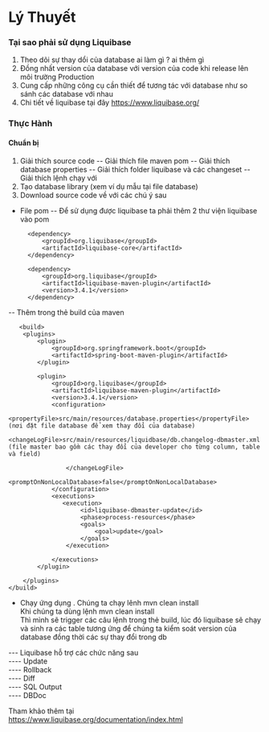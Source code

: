 # Lý Thuyết
### Tại sao phải sử dụng Liquibase
1. Theo dõi sự thay dổi của database ai làm gì ? ai thêm gì
2. Đồng nhất version của database với version của code khi release lên môi trường Production
3. Cung cấp những công cụ cần thiết để tương tác với database như so sánh các database với nhau
4. Chi tiết về liquibase tại đây https://www.liquibase.org/

### Thực Hành
#### Chuẩn bị
1. Giải thích source code
-- Giải thích file maven pom 
-- Giải thích database properties
-- Giải thích folder liquibase và các changeset
-- Giải thích lệnh chạy với 
2. Tạo database library (xem ví dụ mẫu tại file database)
3. Download source code về với các chú ý sau
- File pom
-- Để sử dụng được liquibase ta phải thêm 2 thư viện liquibase vào pom
        
        <dependency>
            <groupId>org.liquibase</groupId>
            <artifactId>liquibase-core</artifactId>
        </dependency>

        <dependency>
            <groupId>org.liquibase</groupId>
            <artifactId>liquibase-maven-plugin</artifactId>
            <version>3.4.1</version>
        </dependency>
        
-- Thêm trong thẻ build của maven

       <build>
        <plugins>
            <plugin>
                <groupId>org.springframework.boot</groupId>
                <artifactId>spring-boot-maven-plugin</artifactId>
            </plugin>

            <plugin>
                <groupId>org.liquibase</groupId>
                <artifactId>liquibase-maven-plugin</artifactId>
                <version>3.4.1</version>
                <configuration>
                    <propertyFile>src/main/resources/database.properties</propertyFile> (nơi đặt file database để xem thay đổi của database)
                    <changeLogFile>src/main/resources/liquidbase/db.changelog-dbmaster.xml (file master bao gồm các thay đổi của developer cho từng column, table và field)
                    
                    </changeLogFile>
                    <promptOnNonLocalDatabase>false</promptOnNonLocalDatabase>
                </configuration>
                <executions>
                   <execution>
                        <id>liquibase-dbmaster-update</id>
                        <phase>process-resources</phase>
                        <goals>
                            <goal>update</goal>
                        </goals>
                    </execution>

                </executions>
            </plugin>

        </plugins>
    </build>
 
 - Chạy ứng dụng . Chúng ta chạy lênh mvn clean install <br>
Khi chúng ta dùng lệnh mvn clean install  <br> 
Thì mình sẽ trigger các câu lệnh trong thẻ build, lúc đó liquibase sẽ chạy và sinh ra các table tương ứng để chúng ta kiểm soát version của database đồng thời các sự thay đổi trong db
        
--- Liquibase hỗ trợ các chức năng sau <br>
---- Update  <br>
---- Rollback  <br>
---- Diff  <br>
---- SQL Output  <br>
---- DBDoc <br>

Tham khảo thêm tại <br>
https://www.liquibase.org/documentation/index.html
  
